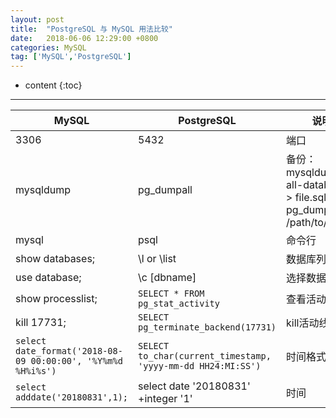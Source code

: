 ```yaml
---
layout: post
title:  "PostgreSQL 与 MySQL 用法比较"
date:   2018-06-06 12:29:00 +0800
categories: MySQL 
tag: ['MySQL','PostgreSQL']
---
```


* content
{:toc}

---


| MySQL | PostgreSQL |  说明|
|---|---|---|
| 3306 | 5432|端口|
| mysqldump | pg_dumpall |备份：<br> mysqldump –all-databases > file.sql </br>pg_dumpall > /path/to/file.sql|
| mysql | psql |命令行|
| show databases; | \l or \list |数据库列表|
| use database; | \c [dbname] |选择数据库|
| show processlist; | `SELECT * FROM pg_stat_activity ` |查看活动线程|
| kill 17731; | `SELECT pg_terminate_backend(17731)`  |kill活动线程|
| `select date_format('2018-08-09 00:00:00', '%Y%m%d %H%i%s')` | `SELECT to_char(current_timestamp, 'yyyy-mm-dd HH24:MI:SS')`  |时间格式化|
|`select adddate('20180831',1);` | select date '20180831' +integer '1'|时间|
